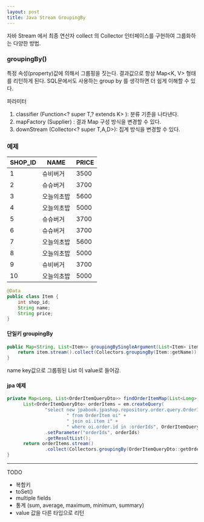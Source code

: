 ```yaml
---
layout: post
title: Java Stream GroupingBy
---
```



자바 Stream 에서 최종 연산자 collect 의 Collector 인터페이스를 구현하여 그룹화하는 다양한 방법.

### groupingBy()
특정 속성(property)값에 의해서 그룹핑을 짓는다. 결과값으로 항상 Map<K, V> 형태를 리턴하게 된다.
SQL문에서도 사용하는 group by 를 생각하면 더 쉽게 이해할 수 있다.

파라미터
1. classifier (Function<? super T,? extends K> ): 분류 기준을 나타낸다.
2. mapFactory (Supplier) : 결과 Map 구성 방식을 변경할 수 있다.
3. downStream (Collector<? super T,A,D>): 집계 방식을 변경할 수 있다.


### 예제

| SHOP_ID | NAME | PRICE |
|---------|------|-------|
| 1       | 슈비버거 | 3500  |
| 2       | 슈슈버거 | 3700  |
| 3       | 오늘의초밥 | 5600  |
| 4       | 오늘의초밥 | 5000  |
| 5       | 슈슈버거 | 3700  |
| 6       | 슈슈버거 | 3700  |
| 7       | 오늘의초밥 | 5600  |
| 8       | 오늘의초밥 | 5000  |
| 9       | 슈비버거 | 3700  |
| 10      | 오늘의초밥 | 5000  |


~~~java
@Data
public class Item {
    int shop_id;
    String name;
    String price;
}
~~~

#### 단일키 groupingBy
~~~java
public Map<String, List<Item>> groupingBySingleArgument(List<Item> item){
    return item.stream().collect(Collectors.groupingBy(Item::getName));
}
~~~

name key값으로 그룹핑된 List<Item> 이 value로 들어감.


#### jpa 예제
~~~java
private Map<Long, List<OrderItemQueryDto>> findOrderItemMap(List<Long> orderIds) {
      List<OrderItemQueryDto> orderItems = em.createQuery(
              "select new jpabook.jpashop.repository.order.query.OrderItemQueryDto(oi.order.id, i.name, oi.orderPrice, oi.count)" +
                      " from OrderItem oi" +
                      " join oi.item i" +
                      " where oi.order.id in :orderIds", OrderItemQueryDto.class)
              .setParameter("orderIds", orderIds)
              .getResultList();
      return orderItems.stream()
              .collect(Collectors.groupingBy(OrderItemQueryDto::getOrderId));
}
~~~

---
TODO   
- 복합키
- toSet()
- multiple fields
- 통계 (sum, average, maximum, minimum, summary)
- value 값을 다른 타입으로 리턴